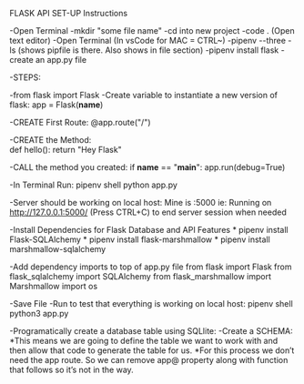 FLASK API SET-UP Instructions 

-Open Terminal
-mkdir "some file name"
-cd into new project
-code . (Open text editor)
-Open Terminal (In vsCode for MAC = CTRL~)
-pipenv --three
-ls (shows pipfile is there. Also shows in file section)
-pipenv install flask
-create an app.py file

-STEPS:

-from flask import Flask
-Create variable to instantiate a new version of flask:
    app = Flask(__name__)

-CREATE First Route:
    @app.route("/")

-CREATE the Method:    
    def hello():
        return "Hey Flask"

-CALL the method you created:
    if __name__ == "__main__":
        app.run(debug=True)

-In Terminal Run:
    pipenv shell 
    python app.py

-Server should be working on local host: Mine is :5000
    ie: Running on http://127.0.0.1:5000/ 
    (Press CTRL+C) to end server session when needed

-Install Dependencies for Flask Database and API Features
    * pipenv install Flask-SQLAlchemy
    * pipenv install flask-marshmallow
    * pipenv install marshmallow-sqlalchemy

-Add dependency imports to top of app.py file
    from flask import Flask
    from flask_sqlalchemy import SQLAlchemy
    from flask_marshmallow import Marshmallow
    import os    

-Save File
-Run to test that everything is working on local host:
    pipenv shell
    python3 app.py 

-Programatically create a database table using SQLlite:
-Create a SCHEMA:  
    *This means we are going to define the table we want to work with and then 
     allow that code to generate the table for us.
    *For this process we don’t need the app route. So we can remove app@ 
     property along with function that follows so it’s not in the way.  

